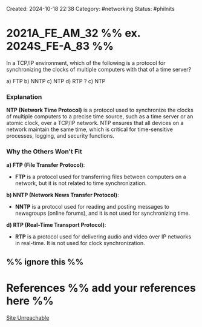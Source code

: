 Created: 2024-10-18 22:38
Category: #networking 
Status: #philnits



# 2021A_FE_AM_32 %% ex. 2024S_FE-A_83 %%

In a TCP/IP environment, which of the following is a protocol for synchronizing the clocks of multiple computers with that of a time server?

a) FTP 
b) NNTP 
c) NTP 
d) RTP
? 
c) NTP 
### Explanation

**NTP (Network Time Protocol)** is a protocol used to synchronize the clocks of multiple computers to a precise time source, such as a time server or an atomic clock, over a TCP/IP network. NTP ensures that all devices on a network maintain the same time, which is critical for time-sensitive processes, logging, and security functions.
### Why the Others Won't Fit

**a) FTP (File Transfer Protocol)**:

- **FTP** is a protocol used for transferring files between computers on a network, but it is not related to time synchronization.

**b) NNTP (Network News Transfer Protocol)**:

- **NNTP** is a protocol used for reading and posting messages to newsgroups (online forums), and it is not used for synchronizing time.

**d) RTP (Real-Time Transport Protocol)**:

- **RTP** is a protocol used for delivering audio and video over IP networks in real-time. It is not used for clock synchronization.

### 




%% ignore this %%
---









# References %% add your references here %%
[Site Unreachable](https://www.sciencedirect.com/topics/computer-science/network-time-protocol)